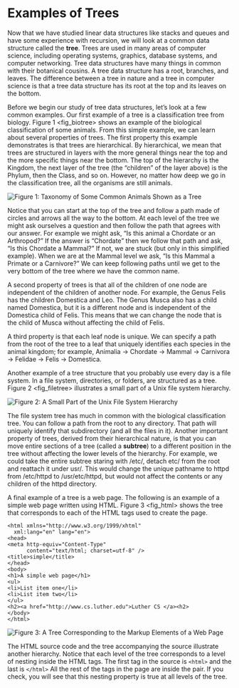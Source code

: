 Examples of Trees
=================

Now that we have studied linear data structures like stacks and queues
and have some experience with recursion, we will look at a common data
structure called the **tree**. Trees are used in many areas of computer
science, including operating systems, graphics, database systems, and
computer networking. Tree data structures have many things in common
with their botanical cousins. A tree data structure has a root,
branches, and leaves. The difference between a tree in nature and a tree
in computer science is that a tree data structure has its root at the
top and its leaves on the bottom.

Before we begin our study of tree data structures, let’s look at a few
common examples. Our first example of a tree is a classification tree
from biology. Figure 1 &lt;fig\_biotree&gt; shows an example of the
biological classification of some animals. From this simple example, we
can learn about several properties of trees. The first property this
example demonstrates is that trees are hierarchical. By hierarchical, we
mean that trees are structured in layers with the more general things
near the top and the more specific things near the bottom. The top of
the hierarchy is the Kingdom, the next layer of the tree (the “children”
of the layer above) is the Phylum, then the Class, and so on. However,
no matter how deep we go in the classification tree, all the organisms
are still animals.

![Figure 1: Taxonomy of Some Common Animals Shown as a
Tree](Figures/biology.png)

Notice that you can start at the top of the tree and follow a path made
of circles and arrows all the way to the bottom. At each level of the
tree we might ask ourselves a question and then follow the path that
agrees with our answer. For example we might ask, “Is this animal a
Chordate or an Arthropod?” If the answer is “Chordate” then we follow
that path and ask, “Is this Chordate a Mammal?” If not, we are stuck
(but only in this simplified example). When we are at the Mammal level
we ask, “Is this Mammal a Primate or a Carnivore?” We can keep following
paths until we get to the very bottom of the tree where we have the
common name.

A second property of trees is that all of the children of one node are
independent of the children of another node. For example, the Genus
Felis has the children Domestica and Leo. The Genus Musca also has a
child named Domestica, but it is a different node and is independent of
the Domestica child of Felis. This means that we can change the node
that is the child of Musca without affecting the child of Felis.

A third property is that each leaf node is unique. We can specify a path
from the root of the tree to a leaf that uniquely identifies each
species in the animal kingdom; for example, Animalia $\rightarrow$
Chordate $\rightarrow$ Mammal $\rightarrow$ Carnivora $\rightarrow$
Felidae $\rightarrow$ Felis $\rightarrow$ Domestica.

Another example of a tree structure that you probably use every day is a
file system. In a file system, directories, or folders, are structured
as a tree. Figure 2 &lt;fig\_filetree&gt; illustrates a small part of a
Unix file system hierarchy.

![Figure 2: A Small Part of the Unix File System
Hierarchy](Figures/directory.png)

The file system tree has much in common with the biological
classification tree. You can follow a path from the root to any
directory. That path will uniquely identify that subdirectory (and all
the files in it). Another important property of trees, derived from
their hierarchical nature, is that you can move entire sections of a
tree (called a **subtree**) to a different position in the tree without
affecting the lower levels of the hierarchy. For example, we could take
the entire subtree staring with /etc/, detach etc/ from the root and
reattach it under usr/. This would change the unique pathname to httpd
from /etc/httpd to /usr/etc/httpd, but would not affect the contents or
any children of the httpd directory.

A final example of a tree is a web page. The following is an example of
a simple web page written using HTML. Figure 3 &lt;fig\_html&gt; shows
the tree that corresponds to each of the HTML tags used to create the
page.

    <html xmlns="http://www.w3.org/1999/xhtml" 
      xml:lang="en" lang="en">
    <head>
    <meta http-equiv="Content-Type" 
          content="text/html; charset=utf-8" />
    <title>simple</title>
    </head>
    <body>
    <h1>A simple web page</h1>
    <ul>
    <li>List item one</li>
    <li>List item two</li>
    </ul>
    <h2><a href="http://www.cs.luther.edu">Luther CS </a><h2>
    </body>
    </html>

![Figure 3: A Tree Corresponding to the Markup Elements of a Web
Page](Figures/htmltree.png)

The HTML source code and the tree accompanying the source illustrate
another hierarchy. Notice that each level of the tree corresponds to a
level of nesting inside the HTML tags. The first tag in the source is
`<html>` and the last is `</html>` All the rest of the tags in the page
are inside the pair. If you check, you will see that this nesting
property is true at all levels of the tree.
